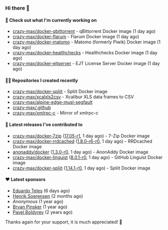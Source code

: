 ### Hi there 👋

#### 👷 Check out what I'm currently working on

- [crazy-max/docker-qbittorrent](https://github.com/crazy-max/docker-qbittorrent) - qBittorrent Docker image (1 day ago)
- [crazy-max/docker-flarum](https://github.com/crazy-max/docker-flarum) - Flarum Docker image (1 day ago)
- [crazy-max/docker-matomo](https://github.com/crazy-max/docker-matomo) - Matomo (formerly Piwik) Docker image (1 day ago)
- [crazy-max/docker-healthchecks](https://github.com/crazy-max/docker-healthchecks) - Healthchecks Docker image (1 day ago)
- [crazy-max/docker-ejtserver](https://github.com/crazy-max/docker-ejtserver) - EJT License Server Docker image (1 day ago)

#### 👨‍💻 Repositories I created recently

- [crazy-max/docker-spliit](https://github.com/crazy-max/docker-spliit) - Spliit Docker image
- [crazy-max/xcalxls2csv](https://github.com/crazy-max/xcalxls2csv) - Xcalibur XLS data frames to CSV
- [crazy-max/alpine-edge-musl-segfault](https://github.com/crazy-max/alpine-edge-musl-segfault)
- [crazy-max/.github](https://github.com/crazy-max/.github)
- [crazy-max/xmlrpc-c](https://github.com/crazy-max/xmlrpc-c) - Mirror of xmlrpc-c

#### 🚀 Latest releases I've contributed to

- [crazy-max/docker-7zip](https://github.com/crazy-max/docker-7zip) ([17.05-r1](https://github.com/crazy-max/docker-7zip/releases/tag/17.05-r1), 1 day ago) - 7-Zip Docker image
- [crazy-max/docker-rrdcached](https://github.com/crazy-max/docker-rrdcached) ([1.8.0-r6-r0](https://github.com/crazy-max/docker-rrdcached/releases/tag/1.8.0-r6-r0), 1 day ago) - RRDcached Docker image
- [anonaddy/docker](https://github.com/anonaddy/docker) ([1.3.0-r0](https://github.com/anonaddy/docker/releases/tag/1.3.0-r0), 1 day ago) - AnonAddy Docker image
- [crazy-max/docker-linguist](https://github.com/crazy-max/docker-linguist) ([8.0.1-r0](https://github.com/crazy-max/docker-linguist/releases/tag/8.0.1-r0), 1 day ago) - GitHub Linguist Docker image
- [crazy-max/docker-spliit](https://github.com/crazy-max/docker-spliit) ([1.14.1-r0](https://github.com/crazy-max/docker-spliit/releases/tag/1.14.1-r0), 1 day ago) - Spliit Docker image

#### ❤️ Latest sponsors
- [Eduardo Teles](https://github.com/eduardoteles17) (6 days ago)
- [Henrik Soerensen](https://github.com/hsoerensen) (2 months ago)
- _Anonymous_ (1 year ago)
- [Bryan Pinsker](https://github.com/BryanPinsker) (1 year ago)
- [Pavel Boldyrev](https://github.com/bpg) (2 years ago)

Thanks again for your support, it is much appreciated! 🙏
